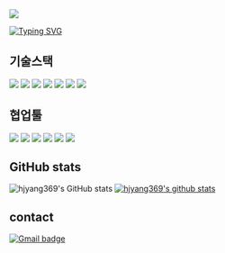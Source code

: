 <img src="https://capsule-render.vercel.app/api?type=waving&color=auto&height=300&section=header&text=🍀Maejin%20Github🍀&fontSize=40" />

<a href="https://www.parkjin.dev/"><img src="https://readme-typing-svg.demolab.com?font=Fira+Code&pause=1000&color=FEAE2E&width=435&lines=Welcome+to+my+page~!" alt="Typing SVG" /></a>

## 기술스택

<div>
  <img src="https://img.shields.io/badge/react-61DAFB?style=flat&logo=react&logoColor=black"> 
  <img src="https://img.shields.io/badge/javascript-F7DF1E?style=flat&logo=javascript&logoColor=black"> 
  <img src="https://img.shields.io/badge/html-E34F26?style=flat&logo=html5&logoColor=white"> 
  <img src="https://img.shields.io/badge/css-1572B6?style=flat&logo=css3&logoColor=white"> 
  <img src="https://img.shields.io/badge/styledcomponents-DB7093?style=flat&logo=styledcomponents&logoColor=white"> 
  <img src="https://img.shields.io/badge/eslint-4B32C3?style=flat&logo=eslint&logoColor=white"> 
  <img src="https://img.shields.io/badge/prettier-F7B93E?style=flat&logo=prettier&logoColor=black">
</div>



## 협업툴

<div>
<img src="https://img.shields.io/badge/Git-F05032?style=flat&logo=Git&logoColor=white"/>
<img src="https://img.shields.io/badge/GitHub-181717?style=flat&logo=GitHub&logoColor=white"/>
<img src="https://img.shields.io/badge/Slack-4A154B?style=flat&logo=Slack&logoColor=white"/>
<img src="https://img.shields.io/badge/Trello-0052CC?style=flat&logo=Trello&logoColor=white"/>
<img src="https://img.shields.io/badge/Notion-000000?style=flat&logo=Notion&logoColor=white"/>
<img src="https://img.shields.io/badge/VSCode-007ACC?style=flat&logo=Visual Studio Code&logoColor=white"/>
</div>



## GitHub stats


![hjyang369's GitHub stats](https://github-readme-stats.vercel.app/api?username=hjyang369&show_icons=true&theme=gruvbox)
[![hjyang369's github stats](https://github-readme-stats.vercel.app/api/top-langs/?username=hjyang369&show_icons=true&&theme=gruvbox&layout=compact&height=70)](https://github.com/hjyang369)




## contact

[![Gmail badge](https://img.shields.io/badge/Gmail-c5221f?style=for-the-badge&logo=gmail&logoColor=white)](mailto:ghlwls6@gmail.com)

<!--
**hjyang369/hjyang369** is a ✨ _special_ ✨ repository because its `README.md` (this file) appears on your GitHub profile.

Here are some ideas to get you started:

- 🔭 I’m currently working on ...
- 🌱 I’m currently learning ...
- 👯 I’m looking to collaborate on ...
- 🤔 I’m looking for help with ...
- 💬 Ask me about ...
- 📫 How to reach me: ...
- 😄 Pronouns: ...
- ⚡ Fun fact: ...
-->
